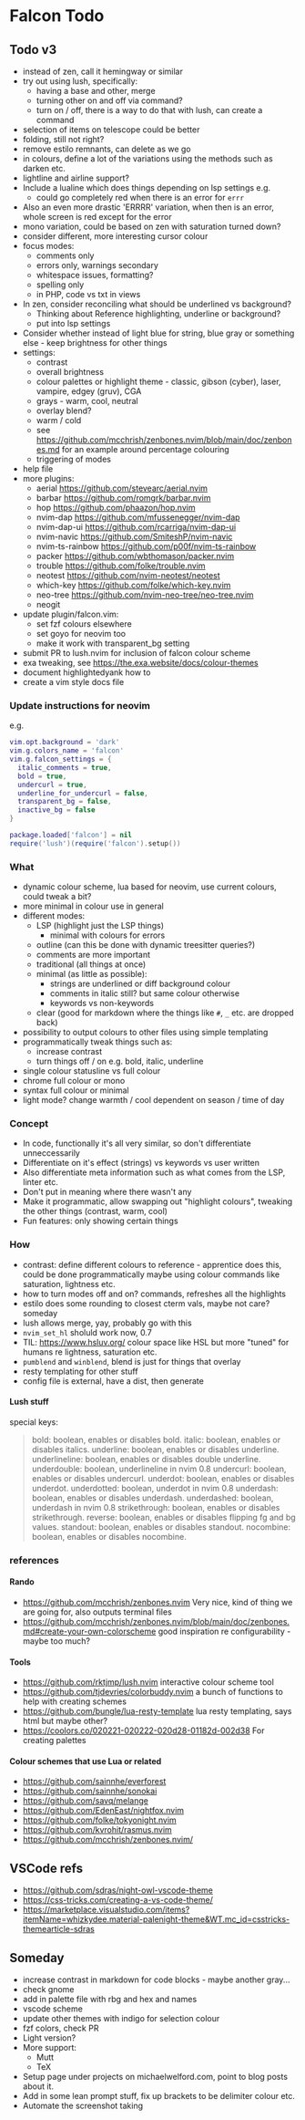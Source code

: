 # Falcon Todo

## Todo v3
- instead of zen, call it hemingway or similar
- try out using lush, specifically:
  * having a base and other, merge
  * turning other on and off via command?
  * turn on / off, there is a way to do that with lush, can create a command
- selection of items on telescope could be better
- folding, still not right?
- remove estilo remnants, can delete as we go
- in colours, define a lot of the variations using the methods such as darken etc.
- lightline and airline support?
- Include a lualine which does things depending on lsp settings e.g.
  * could go completely red when there is an error for `errr`
- Also an even more drastic 'ERRRR' variation, when then is an error, whole screen is red except for the error
- mono variation, could be based on zen with saturation turned down?
- consider different, more interesting cursor colour
- focus modes:
  * comments only
  * errors only, warnings secondary
  * whitespace issues, formatting?
  * spelling only
  * in PHP, code vs txt in views
- In zen, consider reconciling what should be underlined vs background?
  * Thinking about Reference highlighting, underline or background?
  * put into lsp settings
- Consider whether instead of light blue for string, blue gray or something else - keep brightness for other things
- settings:
  * contrast
  * overall brightness
  * colour palettes or highlight theme - classic, gibson (cyber), laser, vampire, edgey (gruv), CGA
  * grays - warm, cool, neutral
  * overlay blend?
  * warm / cold
  * see https://github.com/mcchrish/zenbones.nvim/blob/main/doc/zenbones.md for an example around percentage colouring
  * triggering of modes
- help file
- more plugins:
  * aerial https://github.com/stevearc/aerial.nvim
  * barbar https://github.com/romgrk/barbar.nvim
  * hop https://github.com/phaazon/hop.nvim
  * nvim-dap https://github.com/mfussenegger/nvim-dap
  * nvim-dap-ui https://github.com/rcarriga/nvim-dap-ui
  * nvim-navic https://github.com/SmiteshP/nvim-navic
  * nvim-ts-rainbow https://github.com/p00f/nvim-ts-rainbow
  * packer https://github.com/wbthomason/packer.nvim
  * trouble https://github.com/folke/trouble.nvim
  * neotest https://github.com/nvim-neotest/neotest
  * which-key https://github.com/folke/which-key.nvim
  * neo-tree https://github.com/nvim-neo-tree/neo-tree.nvim
  * neogit
- update plugin/falcon.vim:
  * set fzf colours elsewhere
  * set goyo for neovim too
  * make it work with transparent_bg setting
- submit PR to lush.nvim for inclusion of falcon colour scheme
- exa tweaking, see https://the.exa.website/docs/colour-themes
- document highlightedyank how to
- create a vim style docs file

### Update instructions for neovim
e.g.
```lua
vim.opt.background = 'dark'
vim.g.colors_name = 'falcon'
vim.g.falcon_settings = {
  italic_comments = true,
  bold = true,
  undercurl = true,
  underline_for_undercurl = false,
  transparent_bg = false,
  inactive_bg = false
}

package.loaded['falcon'] = nil
require('lush')(require('falcon').setup())
```

### What
- dynamic colour scheme, lua based for neovim, use current colours, could tweak a bit?
- more minimal in colour use in general
- different modes:
  * LSP (highlight just the LSP things)
    + minimal with colours for errors
  * outline (can this be done with dynamic treesitter queries?)
  * comments are more important
  * traditional (all things at once)
  * minimal (as little as possible):
    + strings are underlined or diff background colour
    + comments in italic still? but same colour otherwise
    + keywords vs non-keywords
  * clear (good for markdown where the things like `#`, `_` etc. are dropped back)
- possibility to output colours to other files using simple templating
- programmatically tweak things such as:
  * increase contrast
  * turn things off / on e.g. bold, italic, underline
- single colour statusline vs full colour
- chrome full colour or mono
- syntax full colour or minimal
- light mode? change warmth / cool dependent on season / time of day

### Concept
- In code, functionally it's all very similar, so don't differentiate unneccessarily
- Differentiate on it's effect (strings) vs keywords vs user written
- Also differentiate meta information such as what comes from the LSP, linter etc.
- Don't put in meaning where there wasn't any
- Make it programmatic, allow swapping out "highlight colours", tweaking the other things (contrast, warm, cool)
- Fun features: only showing certain things

### How
- contrast: define different colours to reference - apprentice does this, could be done programmatically maybe using colour commands like saturation, lightness etc.
- how to turn modes off and on? commands, refreshes all the highlights
- estilo does some rounding to closest cterm vals, maybe not care? someday
- lush allows merge, yay, probably go with this
- `nvim_set_hl` sholuld work now, 0.7
- TIL: https://www.hsluv.org/ colour space like HSL but more "tuned" for humans re lightness, saturation etc.
- `pumblend` and `winblend`, blend is just for things that overlay
- resty templating for other stuff
- config file is external, have a dist, then generate

#### Lush stuff
special keys:
> bold:          boolean, enables or disables bold.
> italic:        boolean, enables or disables italics.
> underline:     boolean, enables or disables underline.
> underlineline: boolean, enables or disables double underline.
> underdouble:   boolean, underlineline in nvim 0.8
> undercurl:     boolean, enables or disables undercurl.
> underdot:      boolean, enables or disables underdot.
> underdotted:   boolean, underdot in nvim 0.8
> underdash:     boolean, enables or disables underdash.
> underdashed:   boolean, underdash in nvim 0.8
> strikethrough: boolean, enables or disables strikethrough.
> reverse:       boolean, enables or disables flipping fg and bg values.
> standout:      boolean, enables or disables standout.
> nocombine:     boolean, enables or disables nocombine.

### references
#### Rando
- https://github.com/mcchrish/zenbones.nvim Very nice, kind of thing we are going for, also outputs terminal files
- https://github.com/mcchrish/zenbones.nvim/blob/main/doc/zenbones.md#create-your-own-colorscheme good inspiration re configurability - maybe too much?

#### Tools
- https://github.com/rktjmp/lush.nvim interactive colour scheme tool
- https://github.com/tjdevries/colorbuddy.nvim a bunch of functions to help with creating schemes
- https://github.com/bungle/lua-resty-template lua resty templating, says html but maybe other?
- https://coolors.co/020221-020222-020d28-01182d-002d38 For creating palettes

#### Colour schemes that use Lua or related
- https://github.com/sainnhe/everforest
- https://github.com/sainnhe/sonokai
- https://github.com/savq/melange
- https://github.com/EdenEast/nightfox.nvim
- https://github.com/folke/tokyonight.nvim
- https://github.com/kvrohit/rasmus.nvim
- https://github.com/mcchrish/zenbones.nvim/

## VSCode refs
- https://github.com/sdras/night-owl-vscode-theme
- https://css-tricks.com/creating-a-vs-code-theme/
- https://marketplace.visualstudio.com/items?itemName=whizkydee.material-palenight-theme&WT.mc_id=csstricks-themearticle-sdras

## Someday
* increase contrast in markdown for code blocks - maybe another gray...
* check gnome
* add in palette file with rbg and hex and names
* vscode scheme
* update other themes with indigo for selection colour
* fzf colors, check PR
* Light version?
* More support:
  * Mutt
  * TeX
* Setup page under projects on michaelwelford.com, point to blog posts about it.
* Add in some lean prompt stuff, fix up brackets to be delimiter colour etc.
* Automate the screenshot taking
